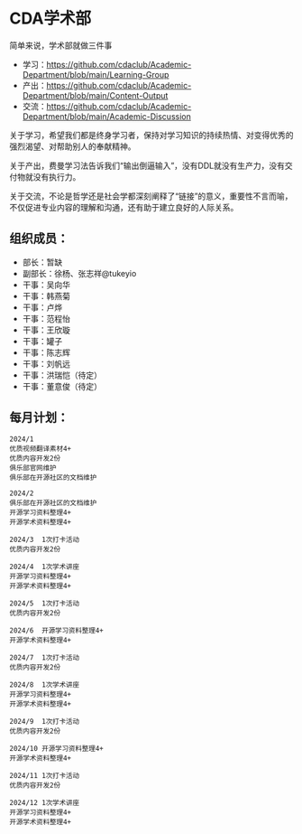 # CDA学术部

简单来说，学术部就做三件事

- 学习：https://github.com/cdaclub/Academic-Department/blob/main/Learning-Group
- 产出：https://github.com/cdaclub/Academic-Department/blob/main/Content-Output
- 交流：https://github.com/cdaclub/Academic-Department/blob/main/Academic-Discussion

关于学习，希望我们都是终身学习者，保持对学习知识的持续热情、对变得优秀的强烈渴望、对帮助别人的奉献精神。

关于产出，费曼学习法告诉我们“输出倒逼输入”，没有DDL就没有生产力，没有交付物就没有执行力。

关于交流，不论是哲学还是社会学都深刻阐释了“链接”的意义，重要性不言而喻，不仅促进专业内容的理解和沟通，还有助于建立良好的人际关系。

## 组织成员：
- 部长：暂缺
- 副部长：徐杨、张志祥@tukeyio
- 干事：吴向华
- 干事：韩燕菊
- 干事：卢烨
- 干事：范程怡
- 干事：王欣璇
- 干事：罐子
- 干事：陈志辉
- 干事：刘帆远
- 干事：洪瑞恺（待定）
- 干事：董意俊（待定）

## 每月计划：
```
2024/1	
优质视频翻译素材4+
优质内容开发2份
俱乐部官网维护
俱乐部在开源社区的文档维护

2024/2
俱乐部在开源社区的文档维护
开源学习资料整理4+
开源学术资料整理4+

2024/3	1次打卡活动
优质内容开发2份

2024/4	1次学术讲座
开源学习资料整理4+
开源学术资料整理4+

2024/5	1次打卡活动
优质内容开发2份

2024/6	开源学习资料整理4+
开源学术资料整理4+

2024/7	1次打卡活动
优质内容开发2份

2024/8	1次学术讲座
开源学习资料整理4+
开源学术资料整理4+

2024/9	1次打卡活动
优质内容开发2份

2024/10	开源学习资料整理4+
开源学术资料整理4+

2024/11	1次打卡活动
优质内容开发2份

2024/12	1次学术讲座
开源学习资料整理4+
开源学术资料整理4+
```
